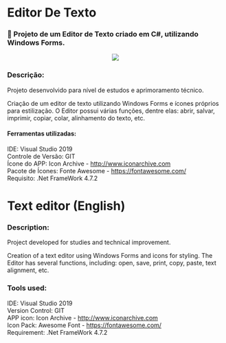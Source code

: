 # Editor De Texto
### :pencil: Projeto de um Editor de Texto criado em C#, utilizando Windows Forms.

<p align="center">
  <img src="https://i.imgur.com/HJIG2xW.png">
</p>

### Descrição:

Projeto desenvolvido para nível de estudos e aprimoramento técnico.

Criação de um editor de texto utilizando Windows Forms e ícones próprios para estilização.
O Editor possui várias funções, dentre elas: abrir, salvar, imprimir, copiar, colar, alinhamento do texto, etc.

#### Ferramentas utilizadas:

IDE: Visual Studio 2019 <br>
Controle de Versão: GIT <br>
Ícone do APP: Icon Archive - http://www.iconarchive.com <br>
Pacote de Ícones: Fonte Awesome - https://fontawesome.com/ <br>
Requisito: .Net FrameWork 4.7.2 <br>

# Text editor (English)

### Description:

Project developed for studies and technical improvement.

Creation of a text editor using Windows Forms and icons for styling.
The Editor has several functions, including: open, save, print, copy, paste, text alignment, etc.

### Tools used:

IDE: Visual Studio 2019 <br>
Version Control: GIT <br>
APP icon: Icon Archive - http://www.iconarchive.com <br>
Icon Pack: Awesome Font - https://fontawesome.com/ <br>
Requirement: .Net FrameWork 4.7.2 <br>
